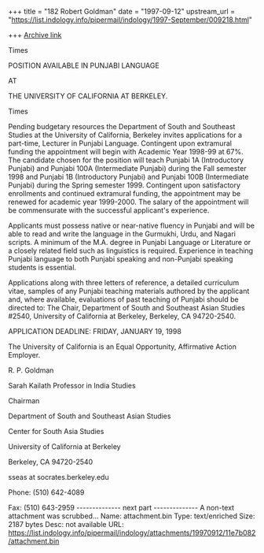 +++
title = "182 Robert Goldman"
date = "1997-09-12"
upstream_url = "https://list.indology.info/pipermail/indology/1997-September/009218.html"

+++
[Archive link](https://list.indology.info/pipermail/indology/1997-September/009218.html)

<excerpt><bold><fontfamily><param>Times</param>

POSITION AVAILABLE IN PUNJABI LANGUAGE

AT

THE UNIVERSITY OF CALIFORNIA AT BERKELEY.

</fontfamily></bold><fontfamily><param>Times</param>

Pending budgetary resources the Department of South and Southeast
Studies at the University of California, Berkeley invites applications
for a part-time, Lecturer in Punjabi Language. Contingent upon
extramural funding the appointment will begin with Academic Year
1998-99 at 67%. The candidate chosen for the position will teach
Punjabi 1A (Introductory Punjabi) and Punjabi 100A (Intermediate
Punjabi) during the Fall semester 1998 and Punjabi 1B (Introductory
Punjabi) and Punjabi 100B (Intermediate Punjabi) during the Spring
semester 1999. Contingent upon satisfactory enrollments and continued
extramural funding, the appointment may be renewed for academic year
1999-2000. The salary of the appointment will be commensurate with the
successful applicant's experience.


 Applicants must possess native or near-native fluency in Punjabi and
will be able to read and write the language in the Gurmukhi, Urdu, and
Nagari scripts. A minimum of the M.A. degree in Punjabi Language or
Literature or a closely related field such as linguistics is required.
Experience in teaching Punjabi language to both Punjabi speaking and
non-Punjabi speaking students is essential.


Applications along with three letters of reference, a detailed
curriculum vitae, samples of any Punjabi teaching materials authored by
the applicant and, where available, evaluations of past teaching of
Punjabi should be directed to: The Chair, Department of South and
Southeast Asian Studies #2540, University of California at Berkeley,
Berkeley, CA 94720-2540.


<bold>APPLICATION DEADLINE: FRIDAY, JANUARY 19, 1998

</bold>


The University of California is an Equal Opportunity, Affirmative
Action Employer.

</fontfamily></excerpt>

R. P.  Goldman

Sarah Kailath Professor in India Studies

Chairman

Department of South and Southeast Asian Studies

Center for South Asia Studies

University of California at Berkeley

Berkeley, CA 94720-2540

sseas at socrates.berkeley.edu

Phone: (510) 642-4089

Fax:     (510) 643-2959
-------------- next part --------------
A non-text attachment was scrubbed...
Name: attachment.bin
Type: text/enriched
Size: 2187 bytes
Desc: not available
URL: <https://list.indology.info/pipermail/indology/attachments/19970912/11e7b082/attachment.bin>
